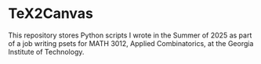 # TeX2Canvas
This repository stores Python scripts I wrote in the Summer of 2025 as part of a job writing psets for MATH 3012, Applied Combinatorics, at the Georgia Institute of Technology.
